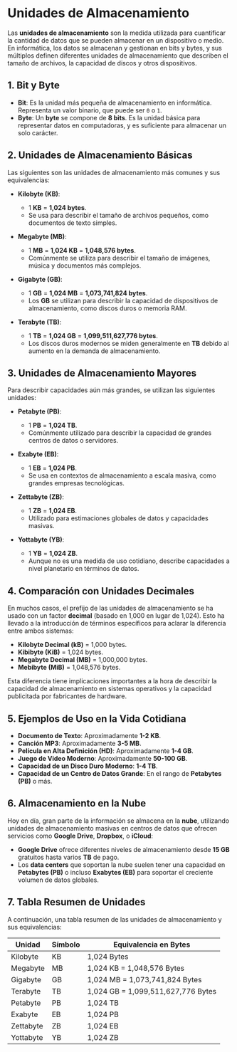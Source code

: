 # Unidades de Almacenamiento

Las **unidades de almacenamiento** son la medida utilizada para cuantificar la cantidad de datos que se pueden almacenar en un dispositivo o medio. En informática, los datos se almacenan y gestionan en bits y bytes, y sus múltiplos definen diferentes unidades de almacenamiento que describen el tamaño de archivos, la capacidad de discos y otros dispositivos.

## 1. Bit y Byte
- **Bit**: Es la unidad más pequeña de almacenamiento en informática. Representa un valor binario, que puede ser `0` o `1`.
- **Byte**: Un **byte** se compone de **8 bits**. Es la unidad básica para representar datos en computadoras, y es suficiente para almacenar un solo carácter.

## 2. Unidades de Almacenamiento Básicas
Las siguientes son las unidades de almacenamiento más comunes y sus equivalencias:

- **Kilobyte (KB)**: 
  - 1 **KB** = **1,024 bytes**.
  - Se usa para describir el tamaño de archivos pequeños, como documentos de texto simples.

- **Megabyte (MB)**:
  - 1 **MB** = **1,024 KB** = **1,048,576 bytes**.
  - Comúnmente se utiliza para describir el tamaño de imágenes, música y documentos más complejos.

- **Gigabyte (GB)**:
  - 1 **GB** = **1,024 MB** = **1,073,741,824 bytes**.
  - Los **GB** se utilizan para describir la capacidad de dispositivos de almacenamiento, como discos duros o memoria RAM.

- **Terabyte (TB)**:
  - 1 **TB** = **1,024 GB** = **1,099,511,627,776 bytes**.
  - Los discos duros modernos se miden generalmente en **TB** debido al aumento en la demanda de almacenamiento.

## 3. Unidades de Almacenamiento Mayores
Para describir capacidades aún más grandes, se utilizan las siguientes unidades:

- **Petabyte (PB)**:
  - 1 **PB** = **1,024 TB**.
  - Comúnmente utilizado para describir la capacidad de grandes centros de datos o servidores.

- **Exabyte (EB)**:
  - 1 **EB** = **1,024 PB**.
  - Se usa en contextos de almacenamiento a escala masiva, como grandes empresas tecnológicas.

- **Zettabyte (ZB)**:
  - 1 **ZB** = **1,024 EB**.
  - Utilizado para estimaciones globales de datos y capacidades masivas.

- **Yottabyte (YB)**:
  - 1 **YB** = **1,024 ZB**.
  - Aunque no es una medida de uso cotidiano, describe capacidades a nivel planetario en términos de datos.

## 4. Comparación con Unidades Decimales
En muchos casos, el prefijo de las unidades de almacenamiento se ha usado con un factor **decimal** (basado en 1,000 en lugar de 1,024). Esto ha llevado a la introducción de términos específicos para aclarar la diferencia entre ambos sistemas:

- **Kilobyte Decimal (kB)** = 1,000 bytes.
- **Kibibyte (KiB)** = 1,024 bytes.
- **Megabyte Decimal (MB)** = 1,000,000 bytes.
- **Mebibyte (MiB)** = 1,048,576 bytes.

Esta diferencia tiene implicaciones importantes a la hora de describir la capacidad de almacenamiento en sistemas operativos y la capacidad publicitada por fabricantes de hardware.

## 5. Ejemplos de Uso en la Vida Cotidiana
- **Documento de Texto**: Aproximadamente **1-2 KB**.
- **Canción MP3**: Aproximadamente **3-5 MB**.
- **Película en Alta Definición (HD)**: Aproximadamente **1-4 GB**.
- **Juego de Video Moderno**: Aproximadamente **50-100 GB**.
- **Capacidad de un Disco Duro Moderno**: **1-4 TB**.
- **Capacidad de un Centro de Datos Grande**: En el rango de **Petabytes (PB)** o más.

## 6. Almacenamiento en la Nube
Hoy en día, gran parte de la información se almacena en la **nube**, utilizando unidades de almacenamiento masivas en centros de datos que ofrecen servicios como **Google Drive**, **Dropbox**, o **iCloud**:

- **Google Drive** ofrece diferentes niveles de almacenamiento desde **15 GB** gratuitos hasta varios **TB** de pago.
- Los **data centers** que soportan la nube suelen tener una capacidad en **Petabytes (PB)** o incluso **Exabytes (EB)** para soportar el creciente volumen de datos globales.

## 7. Tabla Resumen de Unidades
A continuación, una tabla resumen de las unidades de almacenamiento y sus equivalencias:

| Unidad       | Símbolo | Equivalencia en Bytes       |
|--------------|---------|-----------------------------|
| Kilobyte     | KB      | 1,024 Bytes                 |
| Megabyte     | MB      | 1,024 KB = 1,048,576 Bytes  |
| Gigabyte     | GB      | 1,024 MB = 1,073,741,824 Bytes |
| Terabyte     | TB      | 1,024 GB = 1,099,511,627,776 Bytes |
| Petabyte     | PB      | 1,024 TB                    |
| Exabyte      | EB      | 1,024 PB                    |
| Zettabyte    | ZB      | 1,024 EB                    |
| Yottabyte    | YB      | 1,024 ZB                    |


